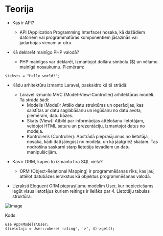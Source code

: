 # Teorija
- Kas ir API?
  - API (Application Programming Interface) nosaka, kā dažādiem datoriem vai programmatūras komponentiem jāsazinās vai jādarbojas vienam ar otru.

- Kā deklarēt mainīgo PHP valodā?
    - PHP mainīgos var deklarēt, izmantojot dollāra simbolu ($) un vēlamo mainīgā nosaukumu. Piemēram:
```
$teksts = "Hello world!";
```

- Kādu arhitektūru izmanto Laravel, paskaidro kā tā strādā:
    - Laravel izmanto MVC (Model-View-Controller) arhitektūras modeli.
Tā strādā šādi:
        - Modelis (Model): Attēlo datu struktūras un operācijas, kas saistītas ar datu saglabāšanu un iegūšanu no datu avota, piemēram, datu bāzes.
        - Skats (View): Atbild par informācijas attēlošanu lietotājam, veidojot HTML saturu un prezentāciju, izmantojot datus no modeļa.
        - Kontrolieris (Controller): Apstrādā pieprasījumus no lietotāja, nosaka, kādi dati jāiegūst no modeļa, un kā jāatgriež skatam. Tas nodrošina saskarni starp lietotāja ievadiem un datu manipulācijām.

- Kas ir ORM, kāpēc to izmanto tīra SQL vietā?
    - ORM (Object-Relational Mapping) ir programmēšanas rīks, kas ļauj attēlot datubāzes ierakstus kā objektus programmēšanas valodā.

- Uzraksti Eloquent ORM pieprasījumu modelim User, kur nepieciešams iegūt visus
lietotājus kuriem reitings ir lielāks par 4. Lietotāju tabulas struktūra:

![image](https://github.com/AleksisVejs/CoursesAleksisVejs/assets/103510589/fcc7d37d-37d7-4495-bfcb-c24eb481c4b7)

Kods:
```
use App\Models\User;
$lietotaji = User::where('rating', '>', 4)->get();
```
